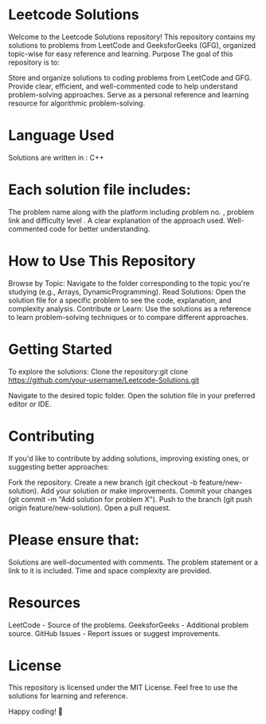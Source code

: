 # Leetcode Solutions

Welcome to the Leetcode Solutions repository! This repository contains my solutions to problems from LeetCode and GeeksforGeeks (GFG), organized topic-wise for easy reference and learning.
Purpose
The goal of this repository is to:

Store and organize solutions to coding problems from LeetCode and GFG.
Provide clear, efficient, and well-commented code to help understand problem-solving approaches.
Serve as a personal reference and learning resource for algorithmic problem-solving.

# Language Used
Solutions are written in :
C++

# Each solution file includes:
The problem name along with the platform including problem no. , problem link and difficulty level .
A clear explanation of the approach used.
Well-commented code for better understanding.

# How to Use This Repository
Browse by Topic: Navigate to the folder corresponding to the topic you're studying (e.g., Arrays, DynamicProgramming).
Read Solutions: Open the solution file for a specific problem to see the code, explanation, and complexity analysis.
Contribute or Learn: Use the solutions as a reference to learn problem-solving techniques or to compare different approaches.

# Getting Started
To explore the solutions:
Clone the repository:git clone https://github.com/your-username/Leetcode-Solutions.git


Navigate to the desired topic folder.
Open the solution file in your preferred editor or IDE.

# Contributing
If you'd like to contribute by adding solutions, improving existing ones, or suggesting better approaches:

Fork the repository.
Create a new branch (git checkout -b feature/new-solution).
Add your solution or make improvements.
Commit your changes (git commit -m "Add solution for problem X").
Push to the branch (git push origin feature/new-solution).
Open a pull request.

# Please ensure that:
Solutions are well-documented with comments.
The problem statement or a link to it is included.
Time and space complexity are provided.

# Resources

LeetCode - Source of the problems.
GeeksforGeeks - Additional problem source.
GitHub Issues - Report issues or suggest improvements.

# License
This repository is licensed under the MIT License. Feel free to use the solutions for learning and reference.

Happy coding! 🚀
